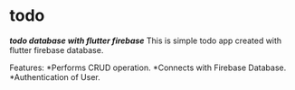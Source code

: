 # todo
***todo database with flutter firebase***
This is simple todo app created with flutter firebase database.

Features:
  *Performs CRUD operation.
  *Connects with Firebase Database.
  *Authentication of User.
